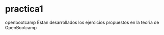 # practica1
openbootcamp
Estan desarrollados los ejercicios propuestos en la teoria de OpenBootcamp
